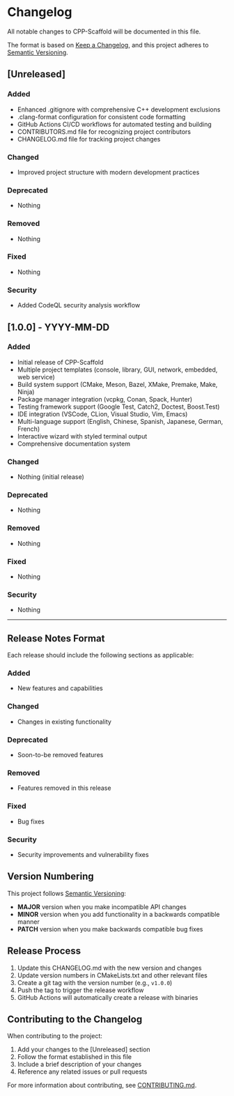 # Changelog

All notable changes to CPP-Scaffold will be documented in this file.

The format is based on [Keep a Changelog](https://keepachangelog.com/en/1.0.0/),
and this project adheres to [Semantic Versioning](https://semver.org/spec/v2.0.0.html).

## [Unreleased]

### Added

- Enhanced .gitignore with comprehensive C++ development exclusions
- .clang-format configuration for consistent code formatting
- GitHub Actions CI/CD workflows for automated testing and building
- CONTRIBUTORS.md file for recognizing project contributors
- CHANGELOG.md file for tracking project changes

### Changed

- Improved project structure with modern development practices

### Deprecated

- Nothing

### Removed

- Nothing

### Fixed

- Nothing

### Security

- Added CodeQL security analysis workflow

## [1.0.0] - YYYY-MM-DD

### Added

- Initial release of CPP-Scaffold
- Multiple project templates (console, library, GUI, network, embedded, web service)
- Build system support (CMake, Meson, Bazel, XMake, Premake, Make, Ninja)
- Package manager integration (vcpkg, Conan, Spack, Hunter)
- Testing framework support (Google Test, Catch2, Doctest, Boost.Test)
- IDE integration (VSCode, CLion, Visual Studio, Vim, Emacs)
- Multi-language support (English, Chinese, Spanish, Japanese, German, French)
- Interactive wizard with styled terminal output
- Comprehensive documentation system

### Changed

- Nothing (initial release)

### Deprecated

- Nothing

### Removed

- Nothing

### Fixed

- Nothing

### Security

- Nothing

---

## Release Notes Format

Each release should include the following sections as applicable:

### Added

- New features and capabilities

### Changed

- Changes in existing functionality

### Deprecated

- Soon-to-be removed features

### Removed

- Features removed in this release

### Fixed

- Bug fixes

### Security

- Security improvements and vulnerability fixes

## Version Numbering

This project follows [Semantic Versioning](https://semver.org/):

- **MAJOR** version when you make incompatible API changes
- **MINOR** version when you add functionality in a backwards compatible manner
- **PATCH** version when you make backwards compatible bug fixes

## Release Process

1. Update this CHANGELOG.md with the new version and changes
2. Update version numbers in CMakeLists.txt and other relevant files
3. Create a git tag with the version number (e.g., `v1.0.0`)
4. Push the tag to trigger the release workflow
5. GitHub Actions will automatically create a release with binaries

## Contributing to the Changelog

When contributing to the project:

1. Add your changes to the [Unreleased] section
2. Follow the format established in this file
3. Include a brief description of your changes
4. Reference any related issues or pull requests

For more information about contributing, see [CONTRIBUTING.md](documents/developer-guide/CONTRIBUTING.md).
